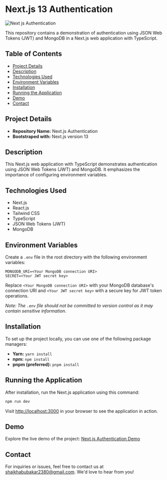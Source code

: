 # Next.js 13 Authentication

![Next js Authentication](https://github.com/abubakar-shaikh-dev/nextjs-authentication/assets/64248752/fed125a3-6ddf-4339-b84f-d08e62715eab)

This repository contains a demonstration of authentication using JSON Web Tokens (JWT) and MongoDB in a Next.js web application with TypeScript.

## Table of Contents

- [Project Details](#project-details)
- [Description](#description)
- [Technologies Used](#technologies-used)
- [Environment Variables](#environment-variables)
- [Installation](#installation)
- [Running the Application](#running-the-application)
- [Demo](#demo)
- [Contact](#contact)

## Project Details

- **Repository Name:** Next.js Authentication
- **Bootstraped with:** Next.js version 13

## Description

This Next.js web application with TypeScript demonstrates authentication using JSON Web Tokens (JWT) and MongoDB. It emphasizes the importance of configuring environment variables.

## Technologies Used

- Next.js
- React.js
- Tailwind CSS
- TypeScript
- JSON Web Tokens (JWT)
- MongoDB

## Environment Variables

Create a `.env` file in the root directory with the following environment variables:

```dotenv
MONGODB_URI=<Your MongoDB connection URI>
SECRET=<Your JWT secret key>
```

Replace `<Your MongoDB connection URI>` with your MongoDB database's connection URI and `<Your JWT secret key>` with a secure key for JWT token operations.

*Note: The `.env` file should not be committed to version control as it may contain sensitive information.*

## Installation

To set up the project locally, you can use one of the following package managers:

- **Yarn:** `yarn install`
- **npm:** `npm install`
- **pnpm (preferred):** `pnpm install`

## Running the Application

After installation, run the Next.js application using this command:

```bash
npm run dev
```

Visit [http://localhost:3000](http://localhost:3000) in your browser to see the application in action.

## Demo

Explore the live demo of the project: [Next.js Authentication Demo](https://nextjs-authentication-demo.vercel.app/)

## Contact

For inquiries or issues, feel free to contact us at shaikhabubakar2380@gmail.com. We'd love to hear from you!
